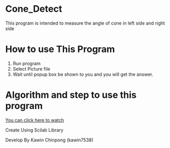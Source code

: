 # Cone_Detect
This program is intended to measure the angle of cone in left side and right side
# How to use This Program
  1. Run program
  2. Select Picture file
  3. Wait until popup box be shown to you and you will get the answer.

# Algorithm and step to use this program

[You can click here to watch](https://youtu.be/8Op_wybdTJU)

Create Using Scilab Library

Develop By Kawin Chinpong (kawin7538)
